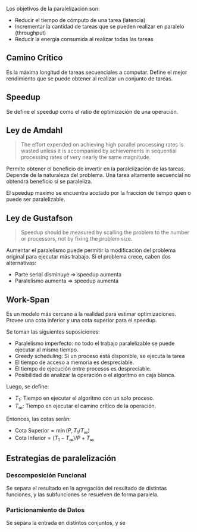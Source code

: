 Los objetivos de la paralelización son:

- Reducir el tiempo de cómputo de una tarea (latencia)
- Incrementar la cantidad de tareas que se pueden realizar en paralelo (throughput)
- Reducir la energía consumida al realizar todas las tareas

## Camino Crítico

Es la máxima longitud de tareas secuenciales a computar. Define el mejor rendimiento que se puede obtener al realizar un conjunto de tareas.

## Speedup

Se define el speedup como el ratio de optimización de una operación.

## Ley de Amdahl

> The effort expended on achieving high parallel processing rates is wasted unless it is accompanied by achievements in sequential processing rates of very nearly the same magnitude.

Permite obtener el beneficio de invertir en la paralelización de las tareas. Depende de la naturaleza del problema. Una tarea altamente secuencial no obtendrá beneficio si se paraleliza.

El speedup maximo se encuentra acotado por la fraccion de tiempo quen o puede ser paralelizable.

## Ley de Gustafson

> Speedup should be measured by scalling the problem to the number or processors, not by fixing the problem size.

Aumentar el paralelismo puede permitir la modificación del problema original para ejecutar más trabajo. Si el problema crece, caben dos alternativas:

- Parte serial disminuye => speedup aumenta
- Paralelismo aumenta => speedup aumenta

## Work-Span

Es un modelo más cercano a la realidad para estimar optimizaciones. Provee una cota inferior y una cota superior para el speedup.

Se toman las siguientes suposiciones:

- Paralelismo imperfecto: no todo el trabajo paralelizable se puede ejecutar al mismo tiempo.
- Greedy scheduling: Si un proceso está disponible, se ejecuta la tarea
- El tiempo de acceso a memoria es despreciable.
- El tiempo de ejecución entre procesos es despreciable.
- Posibilidad de analizar la operación o el algoritmo en caja blanca.

Luego, se define:

- $T_1$: Tiempo en ejecutar el algoritmo con un solo proceso.
- $T_\infty$: Tiempo en ejecutar el camino crítico de la operación.

Entonces, las cotas serán:

- $\text{Cota Superior} = \min (P, T_1/T_\infty)$
- $\text{Cota Inferior} = (T_1 - T_\infty) / P + T_\infty$

## Estrategias de paralelización

### Descomposición Funcional

Se separa el resultado en la agregación del resultado de distintas funciones, y las subfunciones se resuelven de forma paralela.

### Particionamiento de Datos

Se separa la entrada en distintos conjuntos, y se 